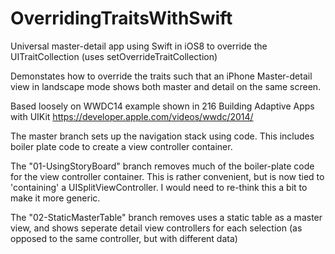 OverridingTraitsWithSwift
=========================

Universal master-detail app using Swift in iOS8 to override the UITraitCollection (uses setOverrideTraitCollection)

Demonstates how to override the traits such that an iPhone Master-detail view in landscape mode shows both master and detail on the same screen.

Based loosely on WWDC14 example shown in 216 Building Adaptive Apps with UIKit
https://developer.apple.com/videos/wwdc/2014/

The master branch sets up the navigation stack using code. This includes boiler plate code to create a view controller container.

The "01-UsingStoryBoard" branch removes much of the boiler-plate code for the view controller container. This is rather convenient, but is now tied to 'containing' a UISplitViewController. I would need to re-think this a bit to make it more generic.

The "02-StaticMasterTable" branch removes uses a static table as a master view, and shows seperate detail view controllers for each selection (as opposed to the same controller, but with different data)

